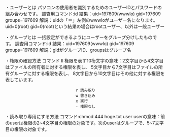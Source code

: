 ・ユーザーとは
パソコンの使用者を識別するためのユーザーIDとパスワードの組み合わせです。
調査用コマンド:id
結果：uid=197609(wwwlo) gid=197609 groups=197609
解説：uidの「＝」左側のwwwloがユーザー名になります。uid=0(root) gid=0(root)という結果の場合はrootユーザー、以外は一般ユーザー

・グループとは
一括設定ができるようにユーザーをグループ分けしたものです。
調査用コマンド:id
結果：uid=197609(wwwlo) gid=197609 groups=197609
解説：gidがグループID、groupsはグループ名

・権限の確認方法
コマンド ll
権限を表す10桁文字の意味：2文字目から4文字目はファイルの所有者に対する権限を表し、
5文字目から7文字目はファイルの所有グループに対する権限を表し、
8文字目から10文字目はその他に対する権限を表しています。

                                   r 読み取り
                                   w 書き込み
                                   x 実行
                                   - 権限なし

・読み取り専用にする方法
コマンド:chmod 444 hoge.txt
user userの意味：前のuserは権限の2~4文字目の権限の対象です。次のuserはグループで、5~7文字目の権限の対象です。
